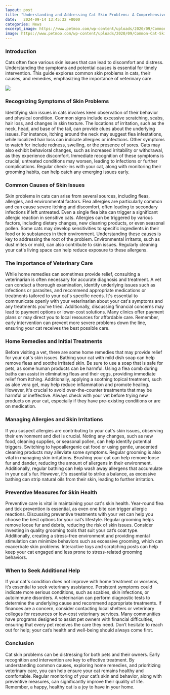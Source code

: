 ```yaml
---
layout: post
title: "Understanding and Addressing Cat Skin Problems: A Comprehensive Guide"
date:   2024-09-14 13:45:32 +0000
categories: News
excerpt_image: https://www.petmoo.com/wp-content/uploads/2020/09/Common-Cat-Skin-Problems.jpg
image: https://www.petmoo.com/wp-content/uploads/2020/09/Common-Cat-Skin-Problems.jpg
---
```


### Introduction
Cats often face various skin issues that can lead to discomfort and distress. Understanding the symptoms and potential causes is essential for timely intervention. This guide explores common skin problems in cats, their causes, and remedies, emphasizing the importance of veterinary care.

![](https://www.petmoo.com/wp-content/uploads/2020/09/Common-Cat-Skin-Problems.jpg)
### Recognizing Symptoms of Skin Problems
Identifying skin issues in cats involves keen observation of their behavior and physical condition. Common signs include excessive scratching, scabs, hair loss, and changes in skin texture. The locations of irritation, such as the neck, head, and base of the tail, can provide clues about the underlying issues. For instance, itching around the neck may suggest flea infestations, while localized hair loss can indicate allergies or infections. 
Other symptoms to watch for include redness, swelling, or the presence of sores. Cats may also exhibit behavioral changes, such as increased irritability or withdrawal, as they experience discomfort. Immediate recognition of these symptoms is crucial; untreated conditions may worsen, leading to infections or further complications. Regular check-ins with your cat, along with monitoring their grooming habits, can help catch any emerging issues early. 
### Common Causes of Skin Issues
Skin problems in cats can arise from several sources, including fleas, allergies, and environmental factors. Flea allergies are particularly common and can cause severe itching and discomfort, often leading to secondary infections if left untreated. Even a single flea bite can trigger a significant allergic reaction in sensitive cats.
Allergies can be triggered by various factors, including dietary changes, new cleaning products, or even seasonal pollen. Some cats may develop sensitivities to specific ingredients in their food or to substances in their environment. Understanding these causes is key to addressing the root of the problem. Environmental irritants, such as dust mites or mold, can also contribute to skin issues. Regularly cleaning your cat's living space can help reduce exposure to these allergens.
### The Importance of Veterinary Care
While home remedies can sometimes provide relief, consulting a veterinarian is often necessary for accurate diagnosis and treatment. A vet can conduct a thorough examination, identify underlying issues such as infections or parasites, and recommend appropriate medications or treatments tailored to your cat's specific needs.
It's essential to communicate openly with your veterinarian about your cat's symptoms and any treatments you've tried. Additionally, discussing financial concerns may lead to payment options or lower-cost solutions. Many clinics offer payment plans or may direct you to local resources for affordable care. Remember, early intervention can prevent more severe problems down the line, ensuring your cat receives the best possible care.
### Home Remedies and Initial Treatments
Before visiting a vet, there are some home remedies that may provide relief for your cat's skin issues. Bathing your cat with mild dish soap can help remove fleas and soothe irritated skin. Be sure to use a soap that is safe for pets, as some human products can be harmful. 
Using a flea comb during baths can assist in eliminating fleas and their eggs, providing immediate relief from itching. Additionally, applying a soothing topical treatment, such as aloe vera gel, may help reduce inflammation and promote healing. However, it's crucial to avoid over-the-counter treatments that may be harmful or ineffective. Always check with your vet before trying new products on your cat, especially if they have pre-existing conditions or are on medication.
### Managing Allergies and Skin Irritations
If you suspect allergies are contributing to your cat's skin issues, observing their environment and diet is crucial. Noting any changes, such as new food, cleaning supplies, or seasonal pollen, can help identify potential triggers. Switching to hypoallergenic cat food or using gentle, unscented cleaning products may alleviate some symptoms.
Regular grooming is also vital in managing skin irritations. Brushing your cat can help remove loose fur and dander, reducing the amount of allergens in their environment. Additionally, regular bathing can help wash away allergens that accumulate in your cat's fur. However, it's essential to strike a balance, as excessive bathing can strip natural oils from their skin, leading to further irritation.
### Preventive Measures for Skin Health
Preventive care is vital in maintaining your cat's skin health. Year-round flea and tick prevention is essential, as even one bite can trigger allergic reactions. Discussing preventive treatments with your vet can help you choose the best options for your cat’s lifestyle.
Regular grooming helps remove loose fur and debris, reducing the risk of skin issues. Consider investing in quality grooming tools that suit your cat’s coat type. Additionally, creating a stress-free environment and providing mental stimulation can minimize behaviors such as excessive grooming, which can exacerbate skin problems. Interactive toys and scratching posts can help keep your cat engaged and less prone to stress-related grooming behaviors.
### When to Seek Additional Help
If your cat's condition does not improve with home treatment or worsens, it’s essential to seek veterinary assistance. Persistent symptoms could indicate more serious conditions, such as scabies, skin infections, or autoimmune disorders. A veterinarian can perform diagnostic tests to determine the underlying cause and recommend appropriate treatments.
If finances are a concern, consider contacting local shelters or veterinary colleges for resources or low-cost veterinary services. Many communities have programs designed to assist pet owners with financial difficulties, ensuring that every pet receives the care they need. Don’t hesitate to reach out for help; your cat’s health and well-being should always come first.
### Conclusion
Cat skin problems can be distressing for both pets and their owners. Early recognition and intervention are key to effective treatment. By understanding common causes, exploring home remedies, and prioritizing veterinary care, you can help ensure your cat remains healthy and comfortable. Regular monitoring of your cat’s skin and behavior, along with preventive measures, can significantly improve their quality of life. Remember, a happy, healthy cat is a joy to have in your home.